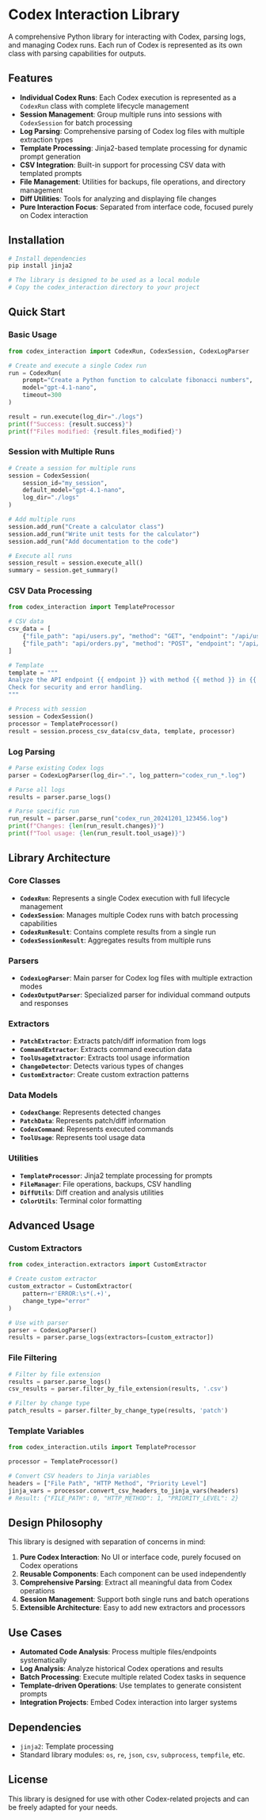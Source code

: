 # Codex Interaction Library

A comprehensive Python library for interacting with Codex, parsing logs, and managing Codex runs. Each run of Codex is represented as its own class with parsing capabilities for outputs.

## Features

- **Individual Codex Runs**: Each Codex execution is represented as a `CodexRun` class with complete lifecycle management
- **Session Management**: Group multiple runs into sessions with `CodexSession` for batch processing
- **Log Parsing**: Comprehensive parsing of Codex log files with multiple extraction types
- **Template Processing**: Jinja2-based template processing for dynamic prompt generation
- **CSV Integration**: Built-in support for processing CSV data with templated prompts
- **File Management**: Utilities for backups, file operations, and directory management
- **Diff Utilities**: Tools for analyzing and displaying file changes
- **Pure Interaction Focus**: Separated from interface code, focused purely on Codex interaction

## Installation

```bash
# Install dependencies
pip install jinja2

# The library is designed to be used as a local module
# Copy the codex_interaction directory to your project
```

## Quick Start

### Basic Usage

```python
from codex_interaction import CodexRun, CodexSession, CodexLogParser

# Create and execute a single Codex run
run = CodexRun(
    prompt="Create a Python function to calculate fibonacci numbers",
    model="gpt-4.1-nano",
    timeout=300
)

result = run.execute(log_dir="./logs")
print(f"Success: {result.success}")
print(f"Files modified: {result.files_modified}")
```

### Session with Multiple Runs

```python
# Create a session for multiple runs
session = CodexSession(
    session_id="my_session",
    default_model="gpt-4.1-nano",
    log_dir="./logs"
)

# Add multiple runs
session.add_run("Create a calculator class")
session.add_run("Write unit tests for the calculator")
session.add_run("Add documentation to the code")

# Execute all runs
session_result = session.execute_all()
summary = session.get_summary()
```

### CSV Data Processing

```python
from codex_interaction import TemplateProcessor

# CSV data
csv_data = [
    {"file_path": "api/users.py", "method": "GET", "endpoint": "/api/users"},
    {"file_path": "api/orders.py", "method": "POST", "endpoint": "/api/orders"}
]

# Template
template = """
Analyze the API endpoint {{ endpoint }} with method {{ method }} in {{ file_path }}.
Check for security and error handling.
"""

# Process with session
session = CodexSession()
processor = TemplateProcessor()
result = session.process_csv_data(csv_data, template, processor)
```

### Log Parsing

```python
# Parse existing Codex logs
parser = CodexLogParser(log_dir=".", log_pattern="codex_run_*.log")

# Parse all logs
results = parser.parse_logs()

# Parse specific run
run_result = parser.parse_run("codex_run_20241201_123456.log")
print(f"Changes: {len(run_result.changes)}")
print(f"Tool usage: {len(run_result.tool_usage)}")
```

## Library Architecture

### Core Classes

- **`CodexRun`**: Represents a single Codex execution with full lifecycle management
- **`CodexSession`**: Manages multiple Codex runs with batch processing capabilities
- **`CodexRunResult`**: Contains complete results from a single run
- **`CodexSessionResult`**: Aggregates results from multiple runs

### Parsers

- **`CodexLogParser`**: Main parser for Codex log files with multiple extraction modes
- **`CodexOutputParser`**: Specialized parser for individual command outputs and responses

### Extractors

- **`PatchExtractor`**: Extracts patch/diff information from logs
- **`CommandExtractor`**: Extracts command execution data
- **`ToolUsageExtractor`**: Extracts tool usage information
- **`ChangeDetector`**: Detects various types of changes
- **`CustomExtractor`**: Create custom extraction patterns

### Data Models

- **`CodexChange`**: Represents detected changes
- **`PatchData`**: Represents patch/diff information
- **`CodexCommand`**: Represents executed commands
- **`ToolUsage`**: Represents tool usage data

### Utilities

- **`TemplateProcessor`**: Jinja2 template processing for prompts
- **`FileManager`**: File operations, backups, CSV handling
- **`DiffUtils`**: Diff creation and analysis utilities
- **`ColorUtils`**: Terminal color formatting

## Advanced Usage

### Custom Extractors

```python
from codex_interaction.extractors import CustomExtractor

# Create custom extractor
custom_extractor = CustomExtractor(
    pattern=r'ERROR:\s*(.+)',
    change_type="error"
)

# Use with parser
parser = CodexLogParser()
results = parser.parse_logs(extractors=[custom_extractor])
```

### File Filtering

```python
# Filter by file extension
results = parser.parse_logs()
csv_results = parser.filter_by_file_extension(results, '.csv')

# Filter by change type
patch_results = parser.filter_by_change_type(results, 'patch')
```

### Template Variables

```python
from codex_interaction.utils import TemplateProcessor

processor = TemplateProcessor()

# Convert CSV headers to Jinja variables
headers = ["File Path", "HTTP Method", "Priority Level"]
jinja_vars = processor.convert_csv_headers_to_jinja_vars(headers)
# Result: {"FILE_PATH": 0, "HTTP_METHOD": 1, "PRIORITY_LEVEL": 2}
```

## Design Philosophy

This library is designed with separation of concerns in mind:

1. **Pure Codex Interaction**: No UI or interface code, purely focused on Codex operations
2. **Reusable Components**: Each component can be used independently
3. **Comprehensive Parsing**: Extract all meaningful data from Codex operations
4. **Session Management**: Support both single runs and batch operations
5. **Extensible Architecture**: Easy to add new extractors and processors

## Use Cases

- **Automated Code Analysis**: Process multiple files/endpoints systematically
- **Log Analysis**: Analyze historical Codex operations and results
- **Batch Processing**: Execute multiple related Codex tasks in sequence
- **Template-driven Operations**: Use templates to generate consistent prompts
- **Integration Projects**: Embed Codex interaction into larger systems

## Dependencies

- `jinja2`: Template processing
- Standard library modules: `os`, `re`, `json`, `csv`, `subprocess`, `tempfile`, etc.

## License

This library is designed for use with other Codex-related projects and can be freely adapted for your needs. 